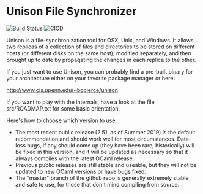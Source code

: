 Unison File Synchronizer
========================

[![Build Status](https://travis-ci.org/bcpierce00/unison.svg?branch=master)](https://travis-ci.org/bcpierce00/unison)
[![CICD](https://github.com/bcpierce00/unison/workflows/CICD/badge.svg)](https://github.com/bcpierce00/unison/actions?query=workflow%3ACICD)

Unison is a file-synchronization tool for OSX, Unix, and Windows. It allows two
replicas of a collection of files and directories to be stored on different
hosts (or different disks on the same host), modified separately, and then
brought up to date by propagating the changes in each replica to the other.

If you just want to use Unison, you can probably find a pre-built binary for
your architecture either on your favorite package manager or here:

   http://www.cis.upenn.edu/~bcpierce/unison

If you want to play with the internals, have a look at the file
src/ROADMAP.txt for some basic orientation.

Here's how to choose which version to use:

  - The most recent public release (2.51, as of Summer 2019) is the default
    recommendation and should work well for most circumstances.  Data-loss
    bugs, if any should come up (they have been rare, historically) will be
    fixed in this version, and it will be updated as necessary so that it
    always compiles with the latest OCaml release.
  - Previous public releases are still stable and useable, but they will not
    be updated to new OCaml versions or have bugs fixed.
  - The "master" branch of the github repo is generally extremely stable and
    safe to use, for those that don't mind compiling from source.
